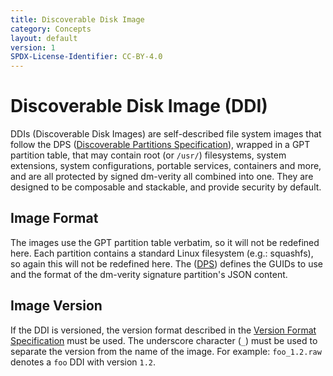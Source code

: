 ```yaml
---
title: Discoverable Disk Image
category: Concepts
layout: default
version: 1
SPDX-License-Identifier: CC-BY-4.0
---
```

# Discoverable Disk Image (DDI)

DDIs (Discoverable Disk Images) are self-described file system images that follow the DPS
([Discoverable Partitions Specification](discoverable_partitions_specification.md)), wrapped in a GPT
partition table, that may contain root (or `/usr/`) filesystems, system extensions, system configurations,
portable services, containers and more, and are all protected by signed dm-verity all combined into one.
They are designed to be composable and stackable, and provide security by default.

## Image Format
The images use the GPT partition table verbatim, so it will not be redefined here. Each partition contains
a standard Linux filesystem (e.g.: squashfs), so again this will not be redefined here.
The ([DPS](discoverable_partitions_specification.md)) defines the GUIDs to use and the format of the
dm-verity signature partition's JSON content.

## Image Version
If the DDI is versioned, the version format described in the
[Version Format Specification](version_format_specification.md) must be used. The underscore character (`_`)
must be used to separate the version from the name of the image. For example: `foo_1.2.raw` denotes a `foo`
DDI with version `1.2`.
